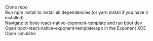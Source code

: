 Clone repo <br />
Run npm install to install all dependencies (or yarn install if you have it installed)<br />
Navigate to boot-react-native-exponent-template and run boot dev<br />
Open boot-react-native-exponent-template/app in the Exponent XDE<br />
Open simulator